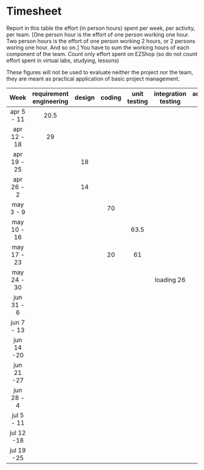 # Timesheet

Report in this table the effort (in person hours) spent per week, per activity, per team. 
[One person hour is the effort of one person working one hour.
Two person hours is the effort of one person working 2 hours, or 2 persons woring one hour. And so on.]
You have to sum the working hours of each component of the team.
Count only effort spent on EZShop (so do not count effort spent in virtual labs, studying, lessons)

These figures will not be used to evaluate neither the project nor the team, they are meant as practical application of basic project management.

| Week | requirement engineering | design | coding | unit testing | integration testing | acceptance testing | management | git maven |
|:-----------:|:--------:|:-----------:|:-----------:|:----------:|:------------:|:---------------:|:-------------:|:--------------:|
| apr 5 - 11 | 20.5 | | | | | | | |
| apr 12 - 18| 29 | | | | | | | | 
| apr 19 - 25| | 18 | | | | | | | 
| apr 26 - 2 | | 14 | | | | | | | 
| may 3 - 9  | | | 70 | | | | | | 
| may 10 - 16| | | | 63.5 | | | | | 
| may 17 - 23| | | 20 | 61 | | | | | 
| may 24 - 30| | | | | loading 26 | - | | | 
| jun 31 - 6 | | | | | | | | | 
| jun 7 - 13 | | | | | | | | | 
| jun 14 -20 | | | | | | | | | 
| jun 21 -27 | | | | | | | | | 
| jun 28 - 4 | | | | | | | | | 
| jul 5 - 11 | | | | | | | | | 
| jul 12 -18 | | | | | | | | |
| jul 19 -25 | | | | | | | | |


